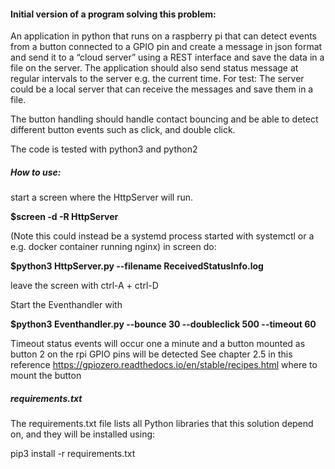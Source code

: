 #### Initial version of a program solving this problem:

An application in python that runs on a raspberry pi that can detect events from a button connected to a GPIO pin and create a message in json format and send it to a “cloud server” using a REST interface and save the data in a file on the server. The application should also send status message at regular intervals to the server e.g. the current time.
For test: The server could be a local server that can receive the messages and save them in a file.

The button handling should handle contact bouncing and be able to detect different button events such as click, and double click.

The code is tested with python3 and python2

##### How to use:

start a screen where the HttpServer will run.

**$screen -d -R HttpServer**

(Note this could instead be a systemd process started with systemctl or a e.g. docker container running nginx)
in screen do:

**$python3 HttpServer.py --filename ReceivedStatusInfo.log**

leave the screen with ctrl-A + ctrl-D

Start the Eventhandler with

**$python3 Eventhandler.py --bounce 30 --doubleclick 500 --timeout 60**

Timeout status events will occur one a minute and a button mounted as button 2 on the rpi GPIO pins will be detected
See chapter 2.5 in this reference https://gpiozero.readthedocs.io/en/stable/recipes.html where to mount the button



##### requirements.txt
The requirements.txt file lists all Python libraries that this solution depend on, and they will be installed using:

pip3 install -r requirements.txt



